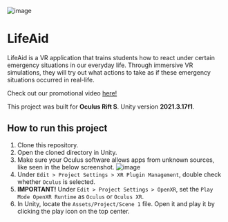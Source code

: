 ![image](https://user-images.githubusercontent.com/60286063/232323885-740a7187-2763-4d64-902d-10cc330d393b.png)
# LifeAid

LifeAid is a VR application that trains students how to react under certain emergency situations in our everyday life.
Through immersive VR simulations, they will try out what actions to take as if these emergency situations occurred in real-life.

Check out our promotional video [here!](https://www.youtube.com/watch?v=Phb3OcShrBo)

This project was built for **Oculus Rift S**. Unity version **2021.3.17f1**.

## How to run this project
1. Clone this repository.
2. Open the cloned directory in Unity.
3. Make sure your Oculus software allows apps from unknown sources, like seen in the below screenshot.
![image](https://user-images.githubusercontent.com/60286063/232324158-dc359e0e-0dfa-416e-8e4b-6e5cd4e51b76.png)
4. Under `Edit > Project Settings > XR Plugin Management`, double check whether `Oculus` is selected.
5. **IMPORTANT!** Under `Edit > Project Settings > OpenXR`, set the `Play Mode OpenXR Runtime` as `Oculus` or `Oculus XR`.
6. In Unity, locate the `Assets/Project/Scene 1` file. Open it and play it by clicking the play icon on the top center.
